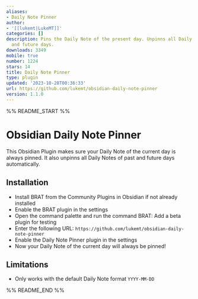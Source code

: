 ```yaml
---
aliases:
- Daily Note Pinner
author:
- '[[lukemt|LukeMT]]'
categories: []
description: Pins the Daily Note of the present day. Unpinns all Daily Notes of past
  and future days.
downloads: 3349
mobile: true
number: 1224
stars: 14
title: Daily Note Pinner
type: plugin
updated: '2023-10-28T00:36:33'
url: https://github.com/lukemt/obsidian-daily-note-pinner
version: 1.1.0
---
```


%% README_START %%

# Obsidian Daily Note Pinner

This Obsidian Plugin makes sure your Daily Note of the current day is always pinned. It also unpinns all Daily Notes of past and future days automatically.

## Installation

-   Install BRAT from the Community Plugins in Obsidian if not already installed
-   Enable the BRAT plugin in the settings
-   Open the command palette and run the command BRAT: Add a beta plugin for testing
-   Enter the following URL: `https://github.com/lukemt/obsidian-daily-note-pinner`
-   Enable the Daily Note Pinner plugin in the settings
-   Now your Daily Note of the current day will always be pinned!

## Limitations

-   Only works with the default Daily Note format `YYYY-MM-DD`


%% README_END %%